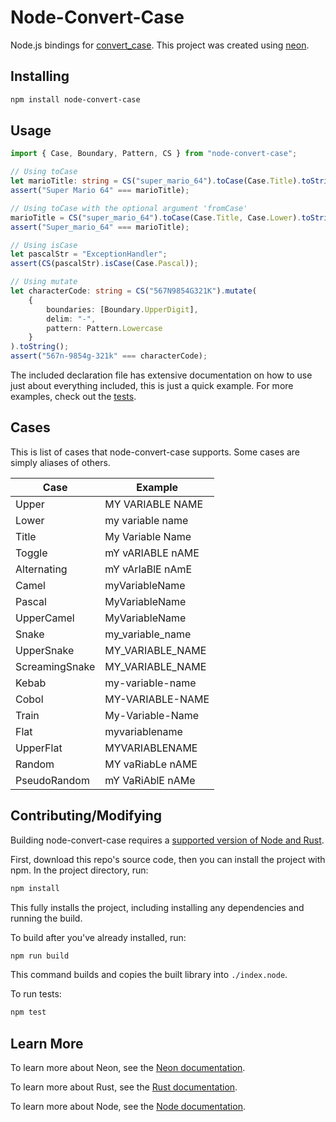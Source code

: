 # Node-Convert-Case

Node.js bindings for [convert_case](https://docs.rs/convert_case/latest/convert_case/). This project was created using [neon](https://neon-bindings.com/).


## Installing

```sh
npm install node-convert-case
```


## Usage

```ts
import { Case, Boundary, Pattern, CS } from "node-convert-case";

// Using toCase
let marioTitle: string = CS("super_mario_64").toCase(Case.Title).toString();
assert("Super Mario 64" === marioTitle);

// Using toCase with the optional argument 'fromCase'
marioTitle = CS("super_mario_64").toCase(Case.Title, Case.Lower).toString();
assert("Super_mario_64" === marioTitle);

// Using isCase
let pascalStr = "ExceptionHandler";
assert(CS(pascalStr).isCase(Case.Pascal));

// Using mutate
let characterCode: string = CS("567N9854G321K").mutate(
    {
        boundaries: [Boundary.UpperDigit],
        delim: "-",
        pattern: Pattern.Lowercase
    }
).toString();
assert("567n-9854g-321k" === characterCode);
```

The included declaration file has extensive documentation on how to use just about everything included, this is just a quick example. For more examples, check out the [tests](./tests/all.test.ts).


## Cases

This is list of cases that node-convert-case supports.  Some cases are simply aliases of others.

| Case | Example |
| ---- | ------- |
| Upper | MY VARIABLE NAME |
| Lower | my variable name |
| Title | My Variable Name |
| Toggle | mY vARIABLE nAME |
| Alternating | mY vArIaBlE nAmE |
| Camel | myVariableName |
| Pascal | MyVariableName |
| UpperCamel | MyVariableName |
| Snake | my\_variable\_name |
| UpperSnake | MY\_VARIABLE\_NAME |
| ScreamingSnake | MY\_VARIABLE\_NAME |
| Kebab | my-variable-name |
| Cobol | MY-VARIABLE-NAME |
| Train | My-Variable-Name |
| Flat | myvariablename |
| UpperFlat | MYVARIABLENAME |
| Random | MY vaRiabLe nAME |
| PseudoRandom | mY VaRiAblE nAMe |


## Contributing/Modifying

Building node-convert-case requires a [supported version of Node and Rust](https://github.com/neon-bindings/neon#platform-support).

First, download this repo's source code, then you can install the project with npm. In the project directory, run:

```sh
npm install
```

This fully installs the project, including installing any dependencies and running the build.

To build after you've already installed, run:

```sh
npm run build
```
This command builds and copies the built library into `./index.node`.

To run tests:

```sh
npm test
```


## Learn More

To learn more about Neon, see the [Neon documentation](https://neon-bindings.com).

To learn more about Rust, see the [Rust documentation](https://www.rust-lang.org).

To learn more about Node, see the [Node documentation](https://nodejs.org).
